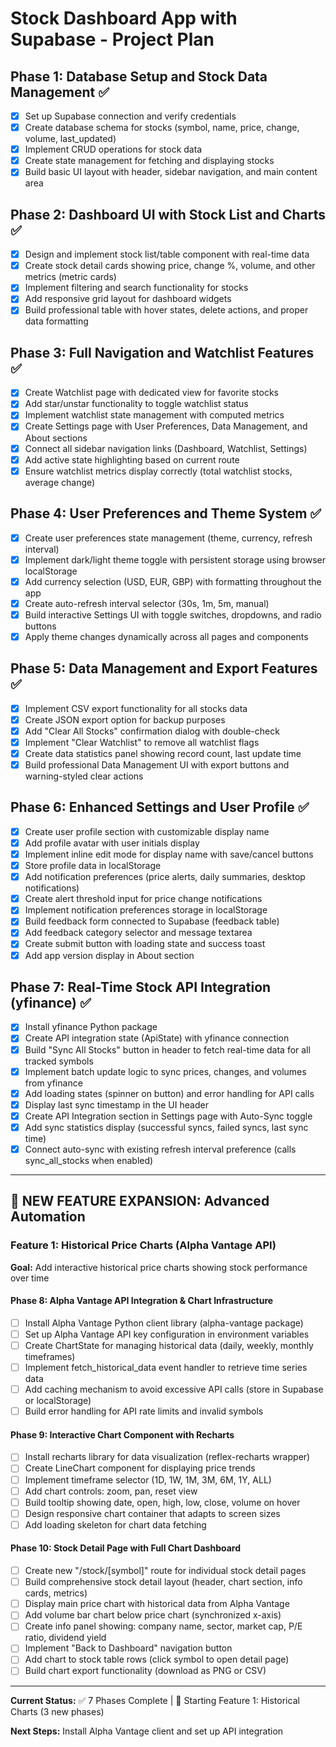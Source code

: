 # Stock Dashboard App with Supabase - Project Plan

## Phase 1: Database Setup and Stock Data Management ✅
- [x] Set up Supabase connection and verify credentials
- [x] Create database schema for stocks (symbol, name, price, change, volume, last_updated)
- [x] Implement CRUD operations for stock data
- [x] Create state management for fetching and displaying stocks
- [x] Build basic UI layout with header, sidebar navigation, and main content area

## Phase 2: Dashboard UI with Stock List and Charts ✅
- [x] Design and implement stock list/table component with real-time data
- [x] Create stock detail cards showing price, change %, volume, and other metrics (metric cards)
- [x] Implement filtering and search functionality for stocks
- [x] Add responsive grid layout for dashboard widgets
- [x] Build professional table with hover states, delete actions, and proper data formatting

## Phase 3: Full Navigation and Watchlist Features ✅
- [x] Create Watchlist page with dedicated view for favorite stocks
- [x] Add star/unstar functionality to toggle watchlist status
- [x] Implement watchlist state management with computed metrics
- [x] Create Settings page with User Preferences, Data Management, and About sections
- [x] Connect all sidebar navigation links (Dashboard, Watchlist, Settings)
- [x] Add active state highlighting based on current route
- [x] Ensure watchlist metrics display correctly (total watchlist stocks, average change)

## Phase 4: User Preferences and Theme System ✅
- [x] Create user preferences state management (theme, currency, refresh interval)
- [x] Implement dark/light theme toggle with persistent storage using browser localStorage
- [x] Add currency selection (USD, EUR, GBP) with formatting throughout the app
- [x] Create auto-refresh interval selector (30s, 1m, 5m, manual)
- [x] Build interactive Settings UI with toggle switches, dropdowns, and radio buttons
- [x] Apply theme changes dynamically across all pages and components

## Phase 5: Data Management and Export Features ✅
- [x] Implement CSV export functionality for all stocks data
- [x] Create JSON export option for backup purposes
- [x] Add "Clear All Stocks" confirmation dialog with double-check
- [x] Implement "Clear Watchlist" to remove all watchlist flags
- [x] Create data statistics panel showing record count, last update time
- [x] Build professional Data Management UI with export buttons and warning-styled clear actions

## Phase 6: Enhanced Settings and User Profile ✅
- [x] Create user profile section with customizable display name
- [x] Add profile avatar with user initials display
- [x] Implement inline edit mode for display name with save/cancel buttons
- [x] Store profile data in localStorage
- [x] Add notification preferences (price alerts, daily summaries, desktop notifications)
- [x] Create alert threshold input for price change notifications
- [x] Implement notification preferences storage in localStorage
- [x] Build feedback form connected to Supabase (feedback table)
- [x] Add feedback category selector and message textarea
- [x] Create submit button with loading state and success toast
- [x] Add app version display in About section

## Phase 7: Real-Time Stock API Integration (yfinance) ✅
- [x] Install yfinance Python package
- [x] Create API integration state (ApiState) with yfinance connection
- [x] Build "Sync All Stocks" button in header to fetch real-time data for all tracked symbols
- [x] Implement batch update logic to sync prices, changes, and volumes from yfinance
- [x] Add loading states (spinner on button) and error handling for API calls
- [x] Display last sync timestamp in the UI header
- [x] Create API Integration section in Settings page with Auto-Sync toggle
- [x] Add sync statistics display (successful syncs, failed syncs, last sync time)
- [x] Connect auto-sync with existing refresh interval preference (calls sync_all_stocks when enabled)

---

## 🚀 NEW FEATURE EXPANSION: Advanced Automation

### Feature 1: Historical Price Charts (Alpha Vantage API)
**Goal:** Add interactive historical price charts showing stock performance over time

#### Phase 8: Alpha Vantage API Integration & Chart Infrastructure
- [ ] Install Alpha Vantage Python client library (alpha-vantage package)
- [ ] Set up Alpha Vantage API key configuration in environment variables
- [ ] Create ChartState for managing historical data (daily, weekly, monthly timeframes)
- [ ] Implement fetch_historical_data event handler to retrieve time series data
- [ ] Add caching mechanism to avoid excessive API calls (store in Supabase or localStorage)
- [ ] Build error handling for API rate limits and invalid symbols

#### Phase 9: Interactive Chart Component with Recharts
- [ ] Install recharts library for data visualization (reflex-recharts wrapper)
- [ ] Create LineChart component for displaying price trends
- [ ] Implement timeframe selector (1D, 1W, 1M, 3M, 6M, 1Y, ALL)
- [ ] Add chart controls: zoom, pan, reset view
- [ ] Build tooltip showing date, open, high, low, close, volume on hover
- [ ] Design responsive chart container that adapts to screen sizes
- [ ] Add loading skeleton for chart data fetching

#### Phase 10: Stock Detail Page with Full Chart Dashboard
- [ ] Create new "/stock/[symbol]" route for individual stock detail pages
- [ ] Build comprehensive stock detail layout (header, chart section, info cards, metrics)
- [ ] Display main price chart with historical data from Alpha Vantage
- [ ] Add volume bar chart below price chart (synchronized x-axis)
- [ ] Create info panel showing: company name, sector, market cap, P/E ratio, dividend yield
- [ ] Implement "Back to Dashboard" navigation button
- [ ] Add chart to stock table rows (click symbol to open detail page)
- [ ] Build chart export functionality (download as PNG or CSV)

---

**Current Status:** ✅ 7 Phases Complete | 🚧 Starting Feature 1: Historical Charts (3 new phases)

**Next Steps:** Install Alpha Vantage client and set up API integration